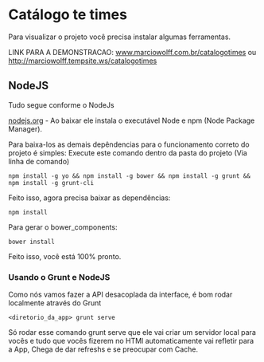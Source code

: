# Catálogo te times

Para visualizar o projeto você precisa instalar algumas ferramentas.

LINK PARA A DEMONSTRACAO: www.marciowolff.com.br/catalogotimes ou http://marciowolff.tempsite.ws/catalogotimes

## NodeJS

Tudo segue conforme o NodeJs

[nodejs.org](http://nodejs.org) - Ao baixar ele instala o executável Node e npm (Node Package Manager).

Para baixa-los as demais depêndencias para o funcionamento correto do projeto é simples:
Execute este comando dentro da pasta do projeto (Via linha de comando)

    npm install -g yo && npm install -g bower && npm install -g grunt && npm install -g grunt-cli

Feito isso, agora precisa baixar as dependências:

    npm install

Para gerar o bower_components:

    bower install

Feito isso, você está 100% pronto.

### Usando o Grunt e NodeJS

Como nós vamos fazer a API desacoplada da interface, é bom rodar localmente através do Grunt

    <diretorio_da_app> grunt serve

Só rodar esse comando grunt serve que ele vai criar um servidor local para vocês e tudo que vocês fizerem no HTMl automaticamente vai refletir para a App, Chega de dar refreshs e se preocupar com Cache.